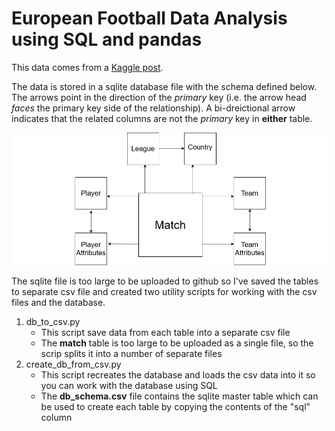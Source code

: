 # European Football Data Analysis using SQL and pandas

This data comes from a [Kaggle post](https://www.kaggle.com/code/dimarudov/data-analysis-using-sql/input).

The data is stored in a sqlite database file with the schema defined below. The arrows point in the direction of the *primary* key (i.e. the arrow head *faces* the primary key side of the relationship). A bi-dreictional arrow indicates that the related columns are not the *primary* key in **either** table.

![DB Schema Diagram](https://github.com/MauriceBrown/sql-football-data/blob/main/DB%20Schema%20Diagram.png)

The sqlite file is too large to be uploaded to github so I've saved the tables to separate csv file and created two utility scripts for working with the csv files and the database.

1. db_to_csv.py
    * This script save data from each table into a separate csv file
    * The **match** table is too large to be uploaded as a single file, so the scrip splits it into a number of separate files
2. create_db_from_csv.py
    * This script recreates the database and loads the csv data into it so you can work with the database using SQL
    * The **db_schema.csv** file contains the sqlite master table which can be used to create each table by copying the contents of the "sql" column
